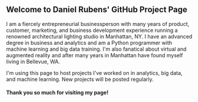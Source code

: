 ## Welcome to Daniel Rubens' GitHub Project Page

I am a fiercely entrepreneurial businessperson with many years of product, customer, marketing, and business development experience running a renowned architectural lighting studio in Manhattan, NY. I have an advanced degree in business and analytics and am a Python programmer with machine learning and big data training. I'm also fanatical about virtual and augmented reality and after many years in Manhattan have found myself living in Bellevue, WA.

I'm using this page to host projects I've worked on in analytics, big data, and machine learning. New projects will be posted regularly.

#### Thank you so much for visiting my page!
